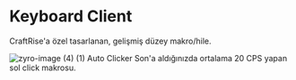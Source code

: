 # Keyboard Client
CraftRise'a özel tasarlanan, gelişmiş düzey makro/hile.

![zyro-image (4) (1)](https://user-images.githubusercontent.com/106769027/175766388-30649698-c183-4d28-a401-e238f697145f.png) Auto Clicker
Son'a aldığınızda ortalama 20 CPS yapan sol click makrosu.


